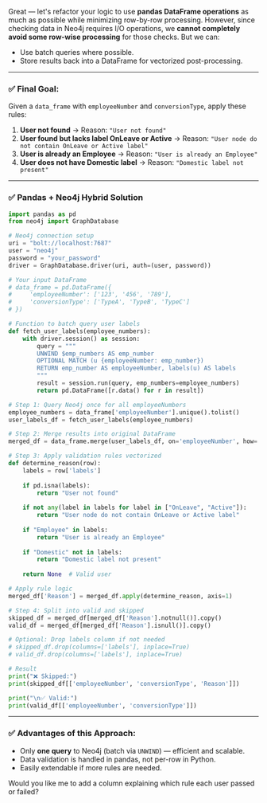 Great — let's refactor your logic to use **pandas DataFrame operations** as much as possible while minimizing row-by-row processing. However, since checking data in Neo4j requires I/O operations, we **cannot completely avoid some row-wise processing** for those checks. But we can:

* Use batch queries where possible.
* Store results back into a DataFrame for vectorized post-processing.

---

### ✅ Final Goal:

Given a `data_frame` with `employeeNumber` and `conversionType`, apply these rules:

1. **User not found** → Reason: `"User not found"`
2. **User found but lacks label OnLeave or Active** → Reason: `"User node do not contain OnLeave or Active label"`
3. **User is already an Employee** → Reason: `"User is already an Employee"`
4. **User does not have Domestic label** → Reason: `"Domestic label not present"`

---

### ✅ Pandas + Neo4j Hybrid Solution

```python
import pandas as pd
from neo4j import GraphDatabase

# Neo4j connection setup
uri = "bolt://localhost:7687"
user = "neo4j"
password = "your_password"
driver = GraphDatabase.driver(uri, auth=(user, password))

# Your input DataFrame
# data_frame = pd.DataFrame({
#     'employeeNumber': ['123', '456', '789'],
#     'conversionType': ['TypeA', 'TypeB', 'TypeC']
# })

# Function to batch query user labels
def fetch_user_labels(employee_numbers):
    with driver.session() as session:
        query = """
        UNWIND $emp_numbers AS emp_number
        OPTIONAL MATCH (u {employeeNumber: emp_number})
        RETURN emp_number AS employeeNumber, labels(u) AS labels
        """
        result = session.run(query, emp_numbers=employee_numbers)
        return pd.DataFrame([r.data() for r in result])

# Step 1: Query Neo4j once for all employeeNumbers
employee_numbers = data_frame['employeeNumber'].unique().tolist()
user_labels_df = fetch_user_labels(employee_numbers)

# Step 2: Merge results into original DataFrame
merged_df = data_frame.merge(user_labels_df, on='employeeNumber', how='left')

# Step 3: Apply validation rules vectorized
def determine_reason(row):
    labels = row['labels']
    
    if pd.isna(labels):
        return "User not found"
    
    if not any(label in labels for label in ["OnLeave", "Active"]):
        return "User node do not contain OnLeave or Active label"
    
    if "Employee" in labels:
        return "User is already an Employee"
    
    if "Domestic" not in labels:
        return "Domestic label not present"
    
    return None  # Valid user

# Apply rule logic
merged_df['Reason'] = merged_df.apply(determine_reason, axis=1)

# Step 4: Split into valid and skipped
skipped_df = merged_df[merged_df['Reason'].notnull()].copy()
valid_df = merged_df[merged_df['Reason'].isnull()].copy()

# Optional: Drop labels column if not needed
# skipped_df.drop(columns=['labels'], inplace=True)
# valid_df.drop(columns=['labels'], inplace=True)

# Result
print("❌ Skipped:")
print(skipped_df[['employeeNumber', 'conversionType', 'Reason']])

print("\n✅ Valid:")
print(valid_df[['employeeNumber', 'conversionType']])
```

---

### ✅ Advantages of this Approach:

* Only **one query** to Neo4j (batch via `UNWIND`) — efficient and scalable.
* Data validation is handled in pandas, not per-row in Python.
* Easily extendable if more rules are needed.

Would you like me to add a column explaining which rule each user passed or failed?

